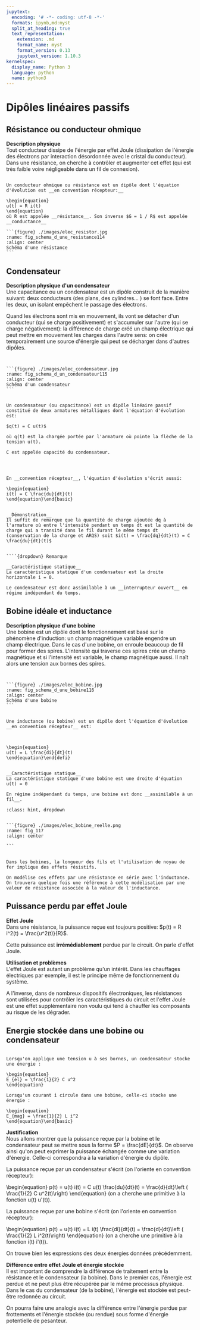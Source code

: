```yaml
---
jupytext:
  encoding: '# -*- coding: utf-8 -*-'
  formats: ipynb,md:myst
  split_at_heading: true
  text_representation:
    extension: .md
    format_name: myst
    format_version: 0.13
    jupytext_version: 1.10.3
kernelspec:
  display_name: Python 3
  language: python
  name: python3
---
```


# Dipôles linéaires passifs

## Résistance ou conducteur ohmique


__Description physique__  
Tout conducteur dissipe de l'énergie par effet Joule (dissipation de l'énergie des électrons par interaction désordonnée avec le cristal du conducteur). Dans une résistance, on cherche à contrôler et augmenter cet effet (qui est très faible voire négligeable dans un fil de connexion).


````{important} __Définition : Résistance ou conducteur ohmique__

Un conducteur ohmique ou résistance est un dipôle dont l'équation d'évolution est __en convention récepteur:__

\begin{equation}
u(t) = R i(t)
\end{equation}
où R est appelée __résistance__. Son inverse $G = 1 / R$ est appelée __conductance__

```{figure} ./images/elec_resistor.jpg
:name: fig_schema_d_une_resistance114
:align: center
Schéma d'une résistance
```

````

## Condensateur


__Description physique d'un condensateur__  
Une capacitance ou un condensateur est un dipôle construit de la manière suivant: deux conducteurs (des plans, des cylindres... ) se font face. Entre les deux, un isolant empêchent le passage des électrons.

Quand les électrons sont mis en mouvement, ils vont se détacher d'un conducteur (qui se charge positivement) et s'accumuler sur l'autre (qui se charge négativement): la différence de charge créé un champ électrique qui peut mettre en mouvement les charges dans l'autre sens: on crée temporairement une source d'énergie qui peut se décharger dans d'autres dipôles.


````{important} __Définition : Condensateur et capacité__


```{figure} ./images/elec_condensateur.jpg
:name: fig_schema_d_un_condensateur115
:align: center
Schéma d'un condensateur
```


Un condensateur (ou capacitance) est un dipôle linéaire passif constitué de deux armatures métalliques dont l'équation d'évolution est:

$q(t) = C u(t)$

où q(t) est la chargée portée par l'armature où pointe la flèche de la tension u(t).

C est appelée capacité du condensateur.



````

````{important} __Fondamental : Relation intensité-tension__

En __convention récepteur__, l'équation d'évolution s'écrit aussi:

\begin{equation}
i(t) = C \frac{du}{dt}(t)
\end{equation}\end{basic}


__Démonstration__  
Il suffit de remarque que la quantité de charge ajoutée dq à l'armature où entre l'intensité pendant un temps dt est la quantité de charge qui a transité dans le fil durant le même temps dt (conservation de la charge et ARQS) soit $i(t) = \frac{dq}{dt}(t) = C  \frac{du}{dt}(t)$


````{dropdown} Remarque

__Caractéristique statique__  
La caractéristique statique d'un condensateur est la droite horizontale i = 0.

Le condensateur est donc assimilable à un __interrupteur ouvert__ en régime indépendant du temps.

````

## Bobine idéale et inductance


__Description physique d'une bobine__  
Une bobine est un dipôle dont le fonctionnement est basé sur le phénomène d'induction: un champ magnétique variable engendre un champ électrique. Dans le cas d'une bobine, on enroule beaucoup de fil pour former des spires. L'intensité qui traverse ces spires crée un champ magnétique et si l'intensité est variable, le champ magnétique aussi. Il naît alors une tension aux bornes des spires.


````{important} __Définition : Bobine ou inductance__


```{figure} ./images/elec_bobine.jpg
:name: fig_schema_d_une_bobine116
:align: center
Schéma d'une bobine
```


Une inductance (ou bobine) est un dipôle dont l'équation d'évolution __en convention récepteur__ est:



\begin{equation}
u(t) = L \frac{di}{dt}(t)
\end{equation}\end{defi}
````
```{dropdown} Remarque

__Caractéristique statique__  
La caractéristique statique d'une bobine est une droite d'équation u(t) = 0

En régime indépendant du temps, une bobine est donc __assimilable à un fil__.

```

````{admonition} Complément : Bobine réelle
:class: hint, dropdown


```{figure} ./images/elec_bobine_reelle.png
:name: fig_117
:align: center

```


Dans les bobines, la longueur des fils et l'utilisation de noyau de fer implique des effets résistifs.

On modélise ces effets par une résistance en série avec l'inductance. On trouvera quelque fois une référence à cette modélisation par une valeur de résistance associée à la valeur de l'inductance.

````

## Puissance perdu par effet Joule


__Effet Joule__  
Dans une résistance, la puissance reçue est toujours positive: $p(t) = R i^2(t) = \frac{u^2(t)}{R}$.

Cette puissance est __irrémédiablement__ perdue par le circuit. On parle d'effet Joule.



__Utilisation et problèmes__  
L'effet Joule est autant un problème qu'un intérêt. Dans les chauffages électriques par exemple, il est le principe même de fonctionnement du système.

A l'inverse, dans de nombreux dispositifs électroniques, les résistances sont utilisées pour contrôler les caractéristiques du circuit et l'effet Joule est une effet supplémentaire non voulu qui tend à chauffer les composants au risque de les dégrader.


## Energie stockée dans une bobine ou condensateur

````{important} __Fondamental : Energie stockée dans un condensateur__

Lorsqu'on applique une tension u à ses bornes, un condensateur stocke une énergie :

\begin{equation}
E_{el} = \frac{1}{2} C u^2
\end{equation}
````

````{admonition} Fondamental : Energie stockée dans une bobine
Lorsqu'un courant i circule dans une bobine, celle-ci stocke une énergie :

\begin{equation}
E_{mag} = \frac{1}{2} L i^2
\end{equation}\end{basic}
````

__Justification__  
Nous allons montrer que la puissance reçue par la bobine et le condensateur peut se mettre sous la forme $P = \frac{dE}{dt}$. On observe ainsi qu'on peut exprimer la puissance échangée comme une variation d'énergie. Celle-ci correspondra à la variation d'énergie du dipôle.

La puissance reçue par un condensateur s'écrit (on l'oriente en convention récepteur):

\begin{equation}
p(t) = u(t) i(t) = C u(t) \frac{du}{dt}(t) = \frac{d}{dt}\left ( \frac{1}{2} C u^2(t)\right)
\end{equation}
(on a cherche une primitive à la fonction u(t) u'(t)).

La puissance reçue par une bobine s'écrit (on l'oriente en convention récepteur):

\begin{equation}
p(t) = u(t) i(t) = L i(t) \frac{di}{dt}(t) = \frac{d}{dt}\left ( \frac{1}{2} L i^2(t)\right)
\end{equation}
(on a cherche une primitive à la fonction i(t) i'(t)).

On trouve bien les expressions des deux énergies données précédemment.



__Différence entre effet Joule et énergie stockée__  
Il est important de comprendre la différence de traitement entre la résistance et le condensateur (la bobine). Dans le premier cas, l'énergie est perdue et ne peut plus être récupérée par le même processus physique. Dans le cas du condensateur (de la bobine), l'énergie est stockée est peut-être redonnée au circuit.

On pourra faire une analogie avec la différence entre l'énergie perdue par frottements et l'énergie stockée (ou rendue) sous forme d'énergie potentielle de pesanteur.

